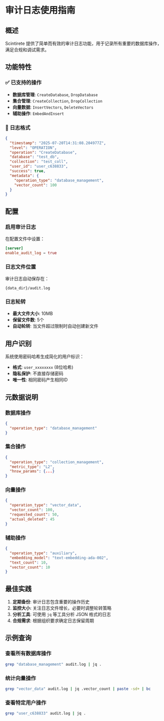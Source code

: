 # 审计日志使用指南

## 概述

Scintirete 提供了简单而有效的审计日志功能，用于记录所有重要的数据库操作，满足合规和调试需求。

## 功能特性

### ✅ **已支持的操作**
- **数据库管理**: `CreateDatabase`, `DropDatabase`
- **集合管理**: `CreateCollection`, `DropCollection`
- **向量数据**: `InsertVectors`, `DeleteVectors`
- **辅助操作**: `EmbedAndInsert`

### 📝 **日志格式**
```json
{
  "timestamp": "2025-07-20T14:31:08.204977Z",
  "level": "OPERATION",
  "operation": "CreateDatabase",
  "database": "test_db",
  "collection": "test_coll",
  "user_id": "user_c638833",
  "success": true,
  "metadata": {
    "operation_type": "database_management",
    "vector_count": 100
  }
}
```

## 配置

### 启用审计日志
在配置文件中设置：
```toml
[server]
enable_audit_log = true
```

### 日志文件位置
审计日志自动保存在：
```
{data_dir}/audit.log
```

### 日志轮转
- **最大文件大小**: 10MB
- **保留文件数**: 5个
- **自动轮转**: 当文件超过限制时自动创建新文件

## 用户识别

系统使用密码哈希生成简化的用户标识：
- **格式**: `user_xxxxxxxx` (8位哈希)
- **隐私保护**: 不直接存储密码
- **唯一性**: 相同密码产生相同ID

## 元数据说明

### 数据库操作
```json
{
  "operation_type": "database_management"
}
```

### 集合操作
```json
{
  "operation_type": "collection_management",
  "metric_type": "L2",
  "hnsw_params": {...}
}
```

### 向量操作
```json
{
  "operation_type": "vector_data",
  "vector_count": 100,
  "requested_count": 50,
  "actual_deleted": 45
}
```

### 辅助操作
```json
{
  "operation_type": "auxiliary",
  "embedding_model": "text-embedding-ada-002",
  "text_count": 10,
  "vector_count": 10
}
```

## 最佳实践

1. **定期备份**: 审计日志包含重要的操作历史
2. **监控大小**: 关注日志文件增长，必要时调整轮转策略
3. **分析工具**: 可使用 `jq` 等工具分析 JSON 格式的日志
4. **合规需求**: 根据组织要求确定日志保留周期

## 示例查询

### 查看所有数据库操作
```bash
grep "database_management" audit.log | jq .
```

### 统计向量操作
```bash
grep "vector_data" audit.log | jq .vector_count | paste -sd+ | bc
```

### 查看特定用户操作
```bash
grep "user_c638833" audit.log | jq .
``` 